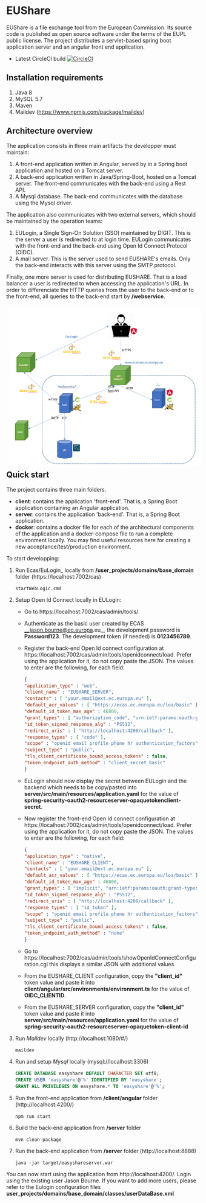 # EUShare
EUShare is a file exchange tool from the European Commission. Its source code is published as open source software under the terms of the EUPL public license.
The project distributes a servlet-based spring boot application server and an angular front end application.

* Latest CircleCI build [![CircleCI](https://circleci.com/gh/CIRCABC/EUShare/tree/develop.svg?style=svg)](https://circleci.com/gh/CIRCABC/EasyShare/tree/develop)

## Installation requirements
1. Java 8
1. MySQL 5.7
1. Maven
1. Maildev (https://www.npmjs.com/package/maildev)

## Architecture overview
The application consists in three main artifacts the developper must maintain:
1. A front-end application written in Angular, served by in a Spring boot application and hosted on a Tomcat server.
1. A back-end application written in Java/Spring-Boot, hosted on a Tomcat server. The front-end communicates with the back-end using a Rest API.
1. A Mysql database. The back-end communicates with the database using the Mysql driver.

The application also communicates with two external servers, which should be maintained by the operation teams:
1. EULogin, a Single Sign-On Solution (SSO) maintained by DIGIT. This is the server a user is redirected to at login time. EULogin communicates with the front-end and the back-end using Open Id Connect Protocol (OIDC).
1. A mail server. This is the server used to send EUSHARE's emails. Only the back-end interacts with this server using the SMTP protocol.

Finally, one more server is used for distributing EUSHARE. That is a load balancer a user is redirected to when accessing the application's URL. In order to differenciate the HTTP queries from the user to the back-end or to the front-end, all queries to the back-end start by __/webservice__.

<img src="architecture.png"
     alt="Markdown Monster icon"
     style="float: left; margin: 10px;" />

## Quick start
The project contains three main folders. 
- __client__: contains the application 'front-end'. That is, a Spring Boot application containing an Angular application. 
- __server__: contains the application 'back-end'. That is, a Spring Boot application.
- __docker__: contains a docker file for each of the architectural components of the application and a docker-compose file to run a complete environment locally. You may find useful resources here for creating a new acceptance/test/production environment.

To start developping:
1. Run Ecas/EuLogin_ locally from __/user_projects/domains/base_domain__ folder (https://localhost:7002/cas) 
    ``` batch
    startWebLogic.cmd
    ```
    
1. Setup Open Id Connect locally in EULogin:
    - Go to https://localhost:7002/cas/admin/tools/
    - Authenticate as the basic user created by ECAS __jason.bourne@ec.europa.eu__ the development password is __Password123__. The development token (if needed) is __0123456789__.
    
    - Register the back-end Open Id connect configuration at https://localhost:7002/cas/admin/tools/openidconnect/load. Prefer using the application for it, do not copy paste the JSON. The values to enter are the following, for each field:
        ``` json
        {
        "application_type" : "web",
        "client_name" : "EUSHARE_SERVER",
        "contacts" : [ "your.email@ext.ec.europa.eu" ],
        "default_acr_values" : [ "https://ecas.ec.europa.eu/loa/basic" ],
        "default_id_token_max_age" : 46800,
        "grant_types" : [ "authorization_code", "urn:ietf:params:oauth:grant-type:token-exchange" ],
        "id_token_signed_response_alg" : "PS512",
        "redirect_uris" : [ "http://localhost:4200/callback" ],
        "response_types" : [ "code" ],
        "scope" : "openid email profile phone hr authentication_factors",
        "subject_type" : "public",
        "tls_client_certificate_bound_access_tokens" : false,
        "token_endpoint_auth_method" : "client_secret_basic"
        }
        ```
    - EuLogin should now display the secret between EULogin and the backend which needs to be copy/pasted into __server/src/main/resources/application.yaml__ for the value of __spring-security-oauth2-resourceserver-opaquetokenclient-secret__.

    - Now register the front-end Open Id connect configuration at https://localhost:7002/cas/admin/tools/openidconnect/load. Prefer using the application for it, do not copy paste the JSON. The values to enter are the following, for each field:
        ``` json
        {
        "application_type" : "native",
        "client_name" : "EUSHARE_CLIENT",
        "contacts" : [ "your.email@ext.ec.europa.eu" ],
        "default_acr_values" : [ "https://ecas.ec.europa.eu/loa/basic" ],
        "default_id_token_max_age" : 46800,
        "grant_types" : [ "implicit", "urn:ietf:params:oauth:grant-type:jwt-bearer" ],
        "id_token_signed_response_alg" : "PS512",
        "redirect_uris" : [ "http://localhost:4200/callback" ],
        "response_types" : [ "id_token" ],
        "scope" : "openid email profile phone hr authentication_factors",
        "subject_type" : "public",
        "tls_client_certificate_bound_access_tokens" : false,
        "token_endpoint_auth_method" : "none"
        }
    - Go to https://localhost:7002/cas/admin/tools/showOpenIdConnectConfiguration.cgi this displays a similar JSON with additional values.
    - From the EUSHARE_CLIENT configuration, copy the __"client_id"__ token value and paste it into __client/angular/src/environments/environment.ts__  for the value of __OIDC_CLIENTID__.
    - From the EUSHARE_SERVER configuration, copy the __"client_id"__ token value and paste it into __server/src/main/resources/application.yaml__ for the value of __spring-security-oauth2-resourceserver-opaquetoken-client-id__
1. Run _Maildev_ locally (http://localhost:1080/#/)
    ``` batch
    maildev
    ```
1. Run and setup _Mysql_ locally (mysql://localhost:3306)
    ``` sql 
    CREATE DATABASE easyshare DEFAULT CHARACTER SET utf8;
    CREATE USER 'easyshare'@'%' IDENTIFIED BY 'easyshare';
    GRANT ALL PRIVILEGES ON easyshare.* TO 'easyshare'@'%';
    ```

1. Run the front-end application from __/client/angular__ folder (http://localhost:4200/)
    ``` batch
    npm run start
    ```
1. Build the back-end application from __/server__ folder
     ``` batch
    mvn clean package
    ```
1. Run the back-end application from __/server__ folder (http://localhost:8888)
     ``` batch
    java -jar target/easyshareserver.war
    ```

You can now start using the application from http://localhost:4200/. Login using the existing user Jason Bourne. If you want to add more users, please refer to the Eulogin configuration files __user_projects/domains/base_domain/classes/userDataBase.xml__
